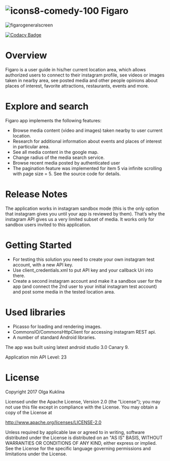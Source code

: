 
#  ![icons8-comedy-100](https://user-images.githubusercontent.com/6971421/29690362-82d0e6a0-88db-11e7-8a34-bc84b0142bb2.png) Figaro 


![figarogeneralscreen](https://user-images.githubusercontent.com/6971421/29843738-d0a06b28-8cc1-11e7-85ba-877ec10b3f9d.jpg)

[![Codacy Badge](https://api.codacy.com/project/badge/Grade/11f82c7825fe4143bc2b0484df647b8c)](https://www.codacy.com/app/OlgaKuklina/Figaro?utm_source=github.com&amp;utm_medium=referral&amp;utm_content=OlgaKuklina/Figaro&amp;utm_campaign=Badge_Grade)

Overview
======
Figaro is a user guide in his/her current location area, which allows authorized users to connect to their instagram profile, see videos or images taken in nearby area, see posted media and other people opinions about places of interest, favorite attractions, restaurants, events and more.

Explore and search
======

Figaro app implements the following features:

- Browse media content (video and images) taken nearby to user current location.
- Research for additional information about events and places of interest in particular area. 
- See all media content in the google map. 
- Change radius of the media search service.
- Browse recent media posted by authenticated user
- The pagination feature was implemented for item 5 via infinite scrolling with page size = 5. See the source code for details.

Release Notes
======
The application works in instagram sandbox mode (this is the only option that instagram gives you until your app is reviewed by them). That’s why the instagram API gives us a very limited subset of media. It works only for sandbox users invited to this application. 

Getting Started
======
- For testing this solution you need to create your own instagram test account, with a new API key. 
- Use client_credentials.xml to put API key and your callback Uri into there. 
- Create a second instagram account and make it a sandbox user for the app (and connect the 2nd user to your initial instagram test account) and post some media in the tested location area. 

Used libraries
======

- Picasso for loading and rendering images.
- CommonsIO/CommonsHttpClient for accessing instagram REST api.
- A number of standard Android libraries.

The app was built using latest android studio 3.0 Canary 9.

Application min API Level: 23

License
======

Copyright 2017 Olga Kuklina

Licensed under the Apache License, Version 2.0 (the "License"); you may not use this file except in compliance with the License. You may obtain a copy of the License at

http://www.apache.org/licenses/LICENSE-2.0

Unless required by applicable law or agreed to in writing, software distributed under the License is distributed on an "AS IS" BASIS, WITHOUT WARRANTIES OR CONDITIONS OF ANY KIND, either express or implied. See the License for the specific language governing permissions and limitations under the License.
